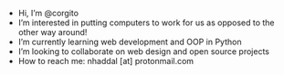 - Hi, I’m @corgito
- I’m interested in putting computers to work for us as opposed to the other way around!
- I’m currently learning web development and OOP in Python
- I’m looking to collaborate on web design and open source projects
- How to reach me: nhaddal [at] protonmail.com

<!---
corgito/corgito is a ✨ special ✨ repository because its `README.md` (this file) appears on your GitHub profile.
You can click the Preview link to take a look at your changes.
--->
